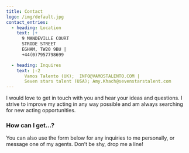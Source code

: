 ```yaml
---
title: Contact
logo: /img/default.jpg
contact_entries:
  - heading: Location
    text: |+
      9 MANDEVILLE COURT
      STRODE STREET
      EGHAM, TW20 9BU | 
      +44(0)7957798699

  - heading: Inquires
    text: |-2
       Vamos Talento (UK);  INFO@VAMOSTALENTO.COM |
       Seven stars talent (USA); Amy.Khach@sevenstarstalent.com
---
```

I would love to get in touch with you and hear your ideas and
questions. I strive to improve my acting in any way possible and am always searching for new acting opportunities.

<h3 class="f4 b lh-title mb2">How can I get…?</h3>

You can also use the form below for any inquiries to me personally,
or message one of my agents. Don’t be shy, drop me a line!